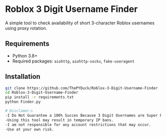 # Roblox 3 Digit Username Finder

A simple tool to check availability of short 3-character Roblox usernames using proxy rotation.

## Requirements
- Python 3.8+
- Required packages: `aiohttp`, `aiohttp-socks`, `fake-useragent`

## Installation
```bash
git clone https://github.com/ThePYDuck/Roblox-3-Digit-Username-Finder
cd Roblox-3-Digit-Username-Finder
pip install -r requirements.txt
python Finder.py

# Disclamer⚠️
-I Do Not Guarantee a 100% Succes Because 3 Digit Usernames are Super Rare.
-Using this tool may result in temporary IP bans.
-I am not responsible for any account restrictions that may occur.
-Use at your own risk.
